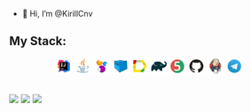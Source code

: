 - 👋 Hi, I’m @KirillCnv

## My Stack:
 <p align="center">
<img width="6%" title="Idea" src="image/logo/Idea.svg">
<img width="6%" title="Java" src="image/logo/Java.svg">
<img width="6%" title="Selenide" src="image/logo/Selenide.svg">
<img width="6%" title="Selenoid" src="image/logo/Selenoid.svg">
<img width="6%" title="Allure Report" src="image/logo/Allure.svg">
<img width="6%" title="Gradle" src="image/logo/Gradle.svg">
<img width="6%" title="JUnit5" src="image/logo/Junit5.svg">
<img width="6%" title="GitHub" src="image/logo/GitHub.svg">
<img width="6%" title="Jenkins" src="image/logo/Jenkins.svg">
<img width="6%" title="Telegram" src="image/logo/Telegram.svg">
</p>

![](http://github-profile-summary-cards.vercel.app/api/cards/stats?username=KirillCnv)
![](http://github-profile-summary-cards.vercel.app/api/cards/repos-per-language?username=KirillCnv)
![](https://github-profile-summary-cards.vercel.app/api/cards/profile-details?username=KirillCnv)
---
